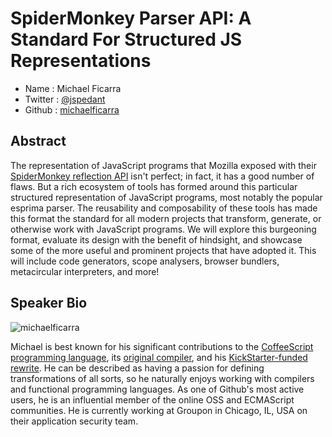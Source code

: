 # SpiderMonkey Parser API: A Standard For Structured JS Representations

* Name      : Michael Ficarra
* Twitter   : [@jspedant](https://twitter.com/jspedant)
* Github    : [michaelficarra](https://github.com/michaelficarra)

## Abstract

The representation of JavaScript programs that Mozilla exposed with their
[SpiderMonkey reflection API](https://developer.mozilla.org/en-US/docs/SpiderMonkey/Parser_API)
isn't perfect; in fact, it has a good number of flaws. But a rich ecosystem of
tools has formed around this particular structured representation of JavaScript
programs, most notably the popular esprima parser. The reusability and
composability of these tools has made this format the standard for all modern
projects that transform, generate, or otherwise work with JavaScript programs.
We will explore this burgeoning format, evaluate its design with the benefit of
hindsight, and showcase some of the more useful and prominent projects that
have adopted it. This will include code generators, scope analysers, browser
bundlers, metacircular interpreters, and more!

## Speaker Bio

![michaelficarra](https://raw.github.com/cascadiajs/2013.cascadiajs.com/master/images/michaelficarra.png)

Michael is best known for his significant contributions to the
[CoffeeScript programming language](http://coffeescript.org/), its
[original compiler](https://github.com/jashkenas/coffee-script), and his
[KickStarter-funded rewrite](https://github.com/michaelficarra/CoffeeScriptRedux).
He can be described as having a passion for defining transformations of all
sorts, so he naturally enjoys working with compilers and functional programming
languages. As one of Github's most active users, he is an influential member
of the online OSS and ECMAScript communities. He is currently working at
Groupon in Chicago, IL, USA on their application security team.
